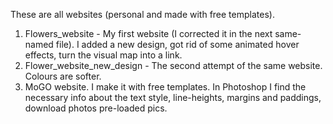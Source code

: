 These are all websites (personal and made with free templates).
1. Flowers_website - My first website (I corrected it in the next same-named file). I added a new design, got rid of some animated hover effects, turn the visual map into a link. 
2. Flower_website_new_design - The second attempt of the same website. Colours are softer. 
3. MoGO website. I make it with free templates. In Photoshop I find the necessary info about the text style, line-heights, margins and paddings, download photos pre-loaded pics.
